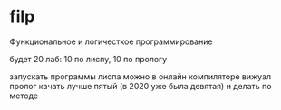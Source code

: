 # filp
Функциональное и логичесткое программирование

будет 20 лаб: 10 по лиспу, 10 по прологу

запускать программы лиспа можно в онлайн компиляторе
вижуал пролог качать лучше пятый (в 2020 уже была девятая) и делать по методе
